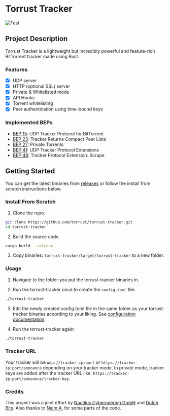 # Torrust Tracker
![Test](https://github.com/torrust/torrust-tracker/actions/workflows/test_build_release.yml/badge.svg)

## Project Description
Torrust Tracker is a lightweight but incredibly powerful and feature-rich BitTorrent tracker made using Rust.


### Features
* [X] UDP server
* [X] HTTP (optional SSL) server
* [X] Private & Whitelisted mode
* [X] API Hooks
* [X] Torrent whitelisting
* [X] Peer authentication using time-bound keys

### Implemented BEPs
* [BEP 15](http://www.bittorrent.org/beps/bep_0015.html): UDP Tracker Protocol for BitTorrent
* [BEP 23](http://bittorrent.org/beps/bep_0023.html): Tracker Returns Compact Peer Lists
* [BEP 27](http://bittorrent.org/beps/bep_0027.html): Private Torrents
* [BEP 41](http://bittorrent.org/beps/bep_0041.html): UDP Tracker Protocol Extensions
* [BEP 48](http://bittorrent.org/beps/bep_0048.html): Tracker Protocol Extension: Scrape

## Getting Started
You can get the latest binaries from [releases](https://github.com/torrust/torrust-tracker/releases) or follow the install from scratch instructions below.

### Install From Scratch
1. Clone the repo.
```bash
git clone https://github.com/torrust/torrust-tracker.git
cd torrust-tracker
```

2. Build the source code.
```bash
cargo build --release
```

3. Copy binaries: `torrust-tracker/target/torrust-tracker` to a new folder.

### Usage
1. Navigate to the folder you put the torrust-tracker binaries in.


2. Run the torrust-tracker once to create the `config.toml` file:
```bash
./torrust-tracker
```


3. Edit the newly created config.toml file in the same folder as your torrust-tracker binaries according to your liking. See [configuration documentation](https://torrust.com/torrust-tracker/config/).


4. Run the torrust-tracker again:
```bash
./torrust-tracker
```

### Tracker URL
Your tracker will be `udp://tracker-ip:port` or `https://tracker-ip:port/announce` depending on your tracker mode.
In private mode, tracker keys are added after the tracker URL like: `https://tracker-ip:port/announce/tracker-key`.

### Credits
This project was a joint effort by [Nautilus Cyberneering GmbH](https://nautilus-cyberneering.de/) and [Dutch Bits](https://dutchbits.nl).
Also thanks to [Naim A.](https://github.com/naim94a/udpt) for some parts of the code.
